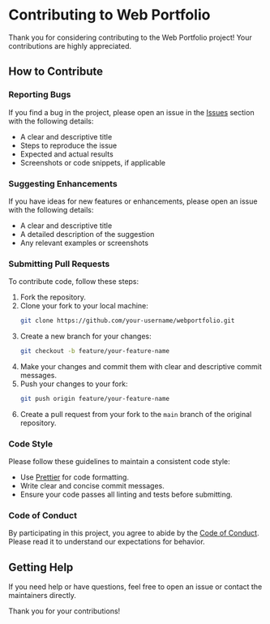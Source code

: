 # Contributing to Web Portfolio

Thank you for considering contributing to the Web Portfolio project! Your contributions are highly appreciated.

## How to Contribute

### Reporting Bugs

If you find a bug in the project, please open an issue in the [Issues](https://github.com/Ezzz-Lui/webportfolio/issues) section with the following details:
- A clear and descriptive title 
- Steps to reproduce the issue
- Expected and actual results
- Screenshots or code snippets, if applicable

### Suggesting Enhancements

If you have ideas for new features or enhancements, please open an issue with the following details:
- A clear and descriptive title
- A detailed description of the suggestion
- Any relevant examples or screenshots

### Submitting Pull Requests

To contribute code, follow these steps:
1. Fork the repository.
2. Clone your fork to your local machine:
    ```bash
    git clone https://github.com/your-username/webportfolio.git
    ```
3. Create a new branch for your changes:
    ```bash
    git checkout -b feature/your-feature-name
    ```
4. Make your changes and commit them with clear and descriptive commit messages.
5. Push your changes to your fork:
    ```bash
    git push origin feature/your-feature-name
    ```
6. Create a pull request from your fork to the `main` branch of the original repository.

### Code Style

Please follow these guidelines to maintain a consistent code style:
- Use [Prettier](https://prettier.io/) for code formatting.
- Write clear and concise commit messages.
- Ensure your code passes all linting and tests before submitting.

### Code of Conduct

By participating in this project, you agree to abide by the [Code of Conduct](CODE_OF_CONDUCT.md). Please read it to understand our expectations for behavior.

## Getting Help

If you need help or have questions, feel free to open an issue or contact the maintainers directly.

Thank you for your contributions!
